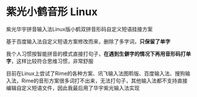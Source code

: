 # 紫光小鹤音形 Linux

紫光华宇拼音输入法Linux版小鹤双拼音形码自定义短语挂接方案

基于百度输入法自定义短语方案修改而来，删除了多字词，**只保留了单字**

我个人习惯按智能拼音的模式直接打句子，**在遇到生僻字的情况下再用音形码打单字**，这样比较符合思维习惯，非常舒服

目前在Linux上尝试了Rime的各种方案、讯飞输入法图聆版、百度输入法、搜狗输入法，Rime的音形方案很多词打不出来，无法打句子，其他输入法都不支持直接编辑自定义短语文件，因此我最后用了华宇紫光输入法实现

